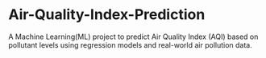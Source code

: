 # Air-Quality-Index-Prediction
A Machine Learning(ML) project to predict Air Quality Index (AQI) based on pollutant levels using regression models and real-world air pollution data.
